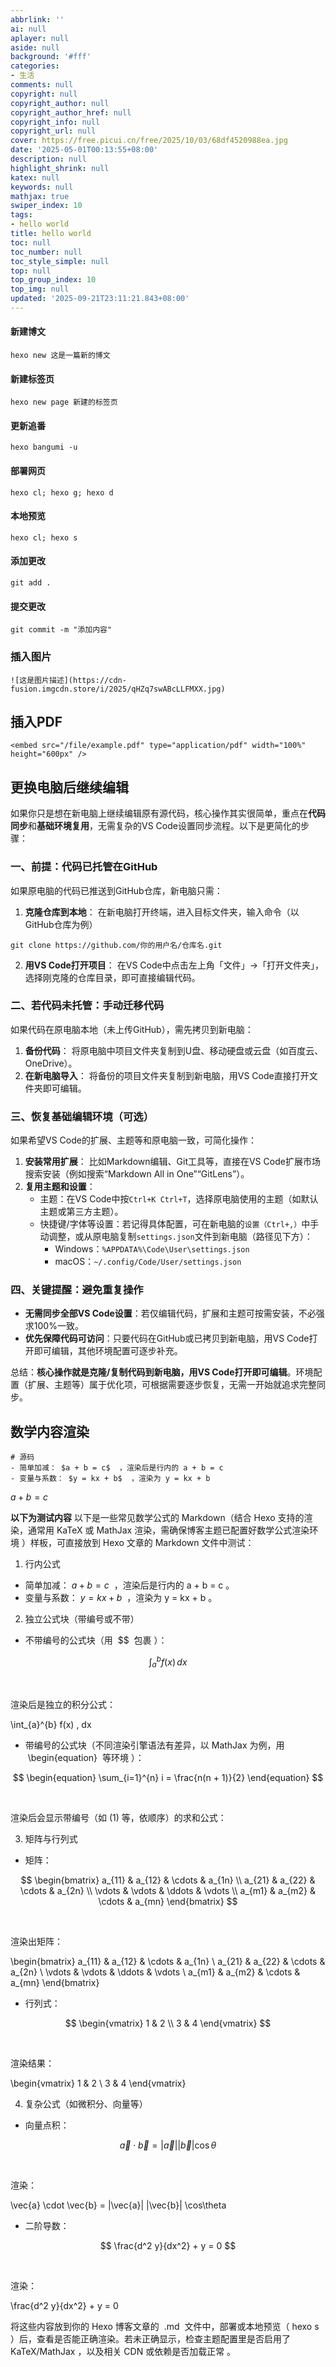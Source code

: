 ```yaml
---
abbrlink: ''
ai: null
aplayer: null
aside: null
background: '#fff'
categories:
- 生活
comments: null
copyright: null
copyright_author: null
copyright_author_href: null
copyright_info: null
copyright_url: null
cover: https://free.picui.cn/free/2025/10/03/68df4520988ea.jpg
date: '2025-05-01T00:13:55+08:00'
description: null
highlight_shrink: null
katex: null
keywords: null
mathjax: true
swiper_index: 10
tags:
- hello world
title: hello world
toc: null
toc_number: null
toc_style_simple: null
top: null
top_group_index: 10
top_img: null
updated: '2025-09-21T23:11:21.843+08:00'
---
```

#### 新建博文

```
hexo new 这是一篇新的博文
```

#### 新建标签页

```
hexo new page 新建的标签页
```

#### 更新追番

```
hexo bangumi -u 
```

#### 部署网页

```
hexo cl; hexo g; hexo d
```

#### 本地预览

```
hexo cl; hexo s
```

#### 添加更改

```
git add .
```

#### 提交更改

```
git commit -m "添加内容"
```

### 插入图片

```
![这是图片描述](https://cdn-fusion.imgcdn.store/i/2025/qHZq7swABcLLFMXX.jpg)
```

## 插入PDF

```
<embed src="/file/example.pdf" type="application/pdf" width="100%" height="600px" />
```

## 更换电脑后继续编辑

如果你只是想在新电脑上继续编辑原有源代码，核心操作其实很简单，重点在**代码同步**和**基础环境复用**，无需复杂的VS Code设置同步流程。以下是更简化的步骤：

### 一、**前提：代码已托管在GitHub**

如果原电脑的代码已推送到GitHub仓库，新电脑只需：

1. **克隆仓库到本地**：
   在新电脑打开终端，进入目标文件夹，输入命令（以GitHub仓库为例）

`git clone https://github.com/你的用户名/仓库名.git`

2. **用VS Code打开项目**：
   在VS Code中点击左上角「文件」→「打开文件夹」，选择刚克隆的仓库目录，即可直接编辑代码。

### 二、**若代码未托管：手动迁移代码**

如果代码在原电脑本地（未上传GitHub），需先拷贝到新电脑：

1. **备份代码**：
   将原电脑中项目文件夹复制到U盘、移动硬盘或云盘（如百度云、OneDrive）。
2. **在新电脑导入**：
   将备份的项目文件夹复制到新电脑，用VS Code直接打开文件夹即可编辑。

### 三、**恢复基础编辑环境（可选）**

如果希望VS Code的扩展、主题等和原电脑一致，可简化操作：

1. **安装常用扩展**：
   比如Markdown编辑、Git工具等，直接在VS Code扩展市场搜索安装（例如搜索“Markdown All in One”“GitLens”）。
2. **复用主题和设置**：
   - 主题：在VS Code中按`Ctrl+K Ctrl+T`，选择原电脑使用的主题（如默认主题或第三方主题）。
   - 快捷键/字体等设置：若记得具体配置，可在新电脑的`设置（Ctrl+,）`中手动调整，或从原电脑复制`settings.json`文件到新电脑（路径见下方）：
     - Windows：`%APPDATA%\Code\User\settings.json`
     - macOS：`~/.config/Code/User/settings.json`

### 四、**关键提醒：避免重复操作**

- **无需同步全部VS Code设置**：若仅编辑代码，扩展和主题可按需安装，不必强求100%一致。
- **优先保障代码可访问**：只要代码在GitHub或已拷贝到新电脑，用VS Code打开即可编辑，其他环境配置可逐步补充。

总结：**核心操作就是克隆/复制代码到新电脑，用VS Code打开即可编辑**。环境配置（扩展、主题等）属于优化项，可根据需要逐步恢复，无需一开始就追求完整同步。

## 数学内容渲染

```
# 源码
- 简单加减： $a + b = c$  ，渲染后是行内的 a + b = c 
- 变量与系数： $y = kx + b$  ，渲染为 y = kx + b 
```

$a + b = c$ 

**以下为测试内容**
以下是一些常见数学公式的 Markdown（结合 Hexo 支持的渲染，通常用 KaTeX 或 MathJax 渲染，需确保博客主题已配置好数学公式渲染环境 ）样板，可直接放到 Hexo 文章的 Markdown 文件中测试：

1. 行内公式

- 简单加减： $a + b = c$  ，渲染后是行内的 a + b = c 。
- 变量与系数： $y = kx + b$  ，渲染为 y = kx + b 。

2. 独立公式块（带编号或不带）

- 不带编号的公式块（用  $$  包裹 ）：

$$
\int_{a}^{b} f(x) \, dx
$$

 

渲染后是独立的积分公式：

\int_{a}^{b} f(x) \, dx

- 带编号的公式块（不同渲染引擎语法有差异，以 MathJax 为例，用  \begin{equation}  等环境 ）：

$$
\begin{equation}
\sum_{i=1}^{n} i = \frac{n(n + 1)}{2}
\end{equation}
$$

 

渲染后会显示带编号（如 (1) 等，依顺序）的求和公式：

3. 矩阵与行列式

- 矩阵：

$$
\begin{bmatrix}
a_{11} & a_{12} & \cdots & a_{1n} \\
a_{21} & a_{22} & \cdots & a_{2n} \\
\vdots & \vdots & \ddots & \vdots \\
a_{m1} & a_{m2} & \cdots & a_{mn}
\end{bmatrix}
$$

 

渲染出矩阵：

\begin{bmatrix}
a_{11} & a_{12} & \cdots & a_{1n} \\
a_{21} & a_{22} & \cdots & a_{2n} \\
\vdots & \vdots & \ddots & \vdots \\
a_{m1} & a_{m2} & \cdots & a_{mn}
\end{bmatrix}

- 行列式：

$$
\begin{vmatrix}
1 & 2 \\
3 & 4
\end{vmatrix}
$$

 

渲染结果：

\begin{vmatrix}
1 & 2 \\
3 & 4
\end{vmatrix}

4. 复杂公式（如微积分、向量等）

- 向量点积：

$$
\vec{a} \cdot \vec{b} = |\vec{a}| |\vec{b}| \cos\theta
$$

 

渲染：

\vec{a} \cdot \vec{b} = |\vec{a}| |\vec{b}| \cos\theta

- 二阶导数：

$$
\frac{d^2 y}{dx^2} + y = 0
$$

 

渲染：

\frac{d^2 y}{dx^2} + y = 0

将这些内容放到你的 Hexo 博客文章的  .md  文件中，部署或本地预览（ hexo s  ）后，查看是否能正确渲染。若未正确显示，检查主题配置里是否启用了 KaTeX/MathJax ，以及相关 CDN 或依赖是否加载正常 。

